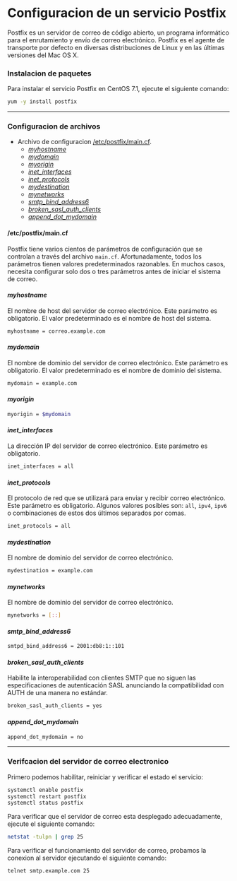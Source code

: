 # Configuracion de un servicio Postfix

Postfix es un servidor de correo de código abierto, un programa informático para el enrutamiento y envío de correo electrónico. Postfix es el agente de transporte por defecto en diversas distribuciones de Linux y en las últimas versiones del Mac OS X.

### Instalacion de paquetes

Para instalar el servicio Postfix en CentOS 7.1, ejecute el siguiente comando:

```bash
yum -y install postfix
```

---

### Configuracion de archivos

- Archivo de configuracion [/etc/postfix/main.cf](#etcpostfixmaincf).
  - [_myhostname_](#myhostname)
  - [_mydomain_](#mydomain)
  - [_myorigin_](#myorigin)
  - [_inet_interfaces_](#inet_interfaces)
  - [_inet_protocols_](#inet_protocols)
  - [_mydestination_](#mydestination)
  - [_mynetworks_](#mynetworks)
  - [_smtp_bind_address6_](#smtp_bind_address6)
  - [_broken_sasl_auth_clients_](#broken_sasl_auth_clients)
  - [_append_dot_mydomain_](#append_dot_mydomain)

#### /etc/postfix/main.cf

Postfix tiene varios cientos de parámetros de configuración que se controlan a través del archivo `main.cf`. Afortunadamente, todos los parámetros tienen valores predeterminados razonables. En muchos casos, necesita configurar solo dos o tres parámetros antes de iniciar el sistema de correo.

#### _myhostname_

El nombre de host del servidor de correo electrónico. Este parámetro es obligatorio. El valor predeterminado es el nombre de host del sistema.

```bash
myhostname = correo.example.com
```

#### _mydomain_

El nombre de dominio del servidor de correo electrónico. Este parámetro es obligatorio. El valor predeterminado es el nombre de dominio del sistema.

```bash
mydomain = example.com
```

#### _myorigin_

```bash
myorigin = $mydomain
```

#### _inet_interfaces_

La dirección IP del servidor de correo electrónico. Este parámetro es obligatorio.

```bash
inet_interfaces = all
```

#### _inet_protocols_

El protocolo de red que se utilizará para enviar y recibir correo electrónico. Este parámetro es obligatorio. Algunos valores posibles son: `all`, `ipv4`, `ipv6` o combinaciones de estos dos últimos separados por comas.

```bash
inet_protocols = all
```

#### _mydestination_

El nombre de dominio del servidor de correo electrónico.

```bash
mydestination = example.com
```

#### _mynetworks_

El nombre de dominio del servidor de correo electrónico.

```bash
mynetworks = [::]
```

#### _smtp_bind_address6_

```bash
smtpd_bind_address6 = 2001:db8:1::101
```

#### _broken_sasl_auth_clients_

Habilite la interoperabilidad con clientes SMTP que no siguen las especificaciones de autenticación SASL anunciando la compatibilidad con AUTH de una manera no estándar.

```bash
broken_sasl_auth_clients = yes
```

#### _append_dot_mydomain_

```bash
append_dot_mydomain = no
```

---

### Verifcacion del servidor de correo electronico

Primero podemos habilitar, reiniciar y verificar el estado el servicio:

```bash
systemctl enable postfix
systemctl restart postfix
systemctl status postfix
```

Para verificar que el servidor de correo esta desplegado adecuadamente, ejecute el siguiente comando:

```bash
netstat -tulpn | grep 25
```

Para verificar el funcionamiento del servidor de correo, probamos la conexion al servidor ejecutando el siguiente comando:

```bash
telnet smtp.example.com 25
```
